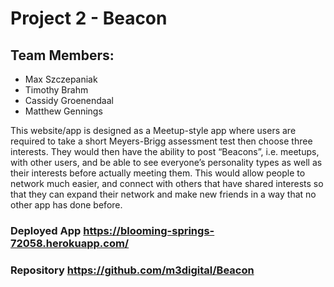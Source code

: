 # Project 2 - Beacon

## Team Members:
- Max Szczepaniak
- Timothy Brahm
- Cassidy Groenendaal
- Matthew Gennings

This website/app is designed as a Meetup-style app where users are required to take a short Meyers-Brigg assessment test then choose three interests. They would then have the ability to post “Beacons”, i.e. meetups, with other users, and be able to see everyone’s personality types as well as their interests before actually meeting them. This would allow people to network much easier, and connect with others that have shared interests so that they can expand their network and make new friends in a way that no other app has done before.

### Deployed App https://blooming-springs-72058.herokuapp.com/
### Repository https://github.com/m3digital/Beacon
